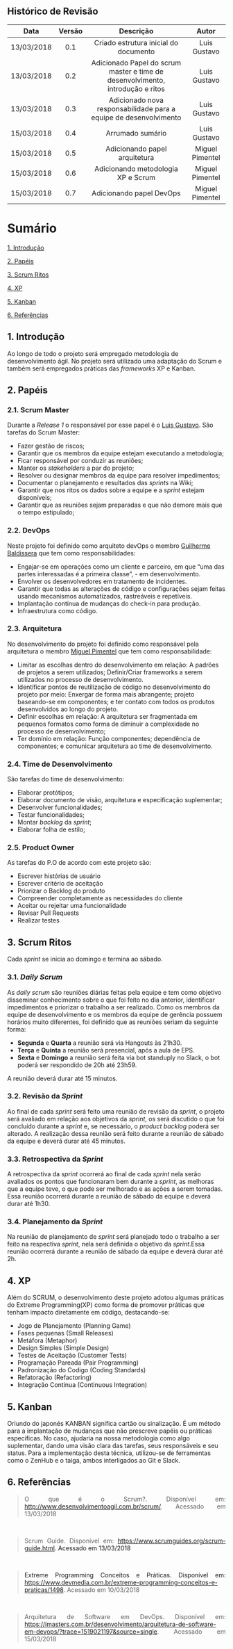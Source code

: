 ## Histórico de Revisão

| Data | Versão | Descrição | Autor |
|:----:|:------:|:---------:|:-----:|
| 13/03/2018 | 0.1 | Criado estrutura inicial do documento  | Luis Gustavo |
| 13/03/2018 | 0.2 |  Adicionado Papel do scrum master e time de desenvolvimento, introdução e ritos | Luis Gustavo |
| 13/03/2018 | 0.3 |  Adicionado nova responsabilidade para a equipe de desenvolvimento | Luis Gustavo |
| 15/03/2018 | 0.4 |  Arrumado sumário | Luis Gustavo |
| 15/03/2018 | 0.5 |  Adicionando papel arquitetura| Miguel Pimentel |
| 15/03/2018 | 0.6 |  Adicionando metodologia XP e Scrum| Miguel Pimentel |
| 15/03/2018 | 0.7 |  Adicionando papel DevOps| Miguel Pimentel |



# Sumário

[1. Introdução](#1-introdução)

[2. Papéis](#2-papéis)

[3. Scrum Ritos](#3-ritos)

[4. XP](#4-xp)

[5. Kanban](#5-kanban)

[6. Referências](#6-referências)

## 1. Introdução
Ao longo de todo o projeto será empregado metodologia de desenvolvimento ágil. No projeto será utilizado uma adaptação do Scrum e também será empregados práticas das *frameworks* XP e Kanban.

## 2. Papéis

### 2.1. Scrum Master
Durante a *Release 1* o responsável por esse papel é o [Luis Gustavo](https://github.com/luis-gustavo). São tarefas do Scrum Master:

- Fazer gestão de riscos;
- Garantir que os membros da equipe estejam executando a metodologia;
- Ficar responsável por conduzir as reuniões;
- Manter os *stakeholders* a par do projeto;
- Resolver ou designar membros da equipe para resolver impedimentos;
- Documentar o planejamento e resultados das *sprints* na Wiki;
- Garantir que nos ritos os dados sobre a equipe e a *sprint* estejam disponíveis;
- Garantir que as reuniões sejam preparadas e que não demore mais que o tempo estipulado;

### 2.2. DevOps

Neste projeto foi definido como arquiteto devOps o membro [Guilherme Baldissera](https://github.com/guibaldissera) que tem como responsabilidades:

- Engajar-se em operações como um cliente e parceiro, em que “uma das partes interessadas é a primeira classe”, - em desenvolvimento.
- Envolver os desenvolvedores em tratamento de incidentes. 
- Garantir que todas as alterações de código e configurações sejam feitas usando mecanismos automatizados, rastreáveis ​​e repetíveis.
- Implantação contínua de mudanças do check-in para produção.
- Infraestrutura como código.

### 2.3. Arquitetura
No desenvolvimento do projeto foi definido como responsável pela arquitetura o membro [Miguel Pimentel](https://github.com/miguelpimentel) que tem como responsabilidade:

- Limitar as escolhas dentro do desenvolvimento em relação: A padrões de projetos a serem utilizados; Definir/Criar frameworks a serem utilizados no processo de desenvolvimento.
- Identificar pontos de reutilização de código no desenvolvimento do projeto por meio: Enxergar de forma mais abrangente; projeto baseando-se em componentes; e ter contato com todos os produtos desenvolvidos ao longo do projeto.
- Definir escolhas em relação: A arquitetura ser fragmentada em pequenos formatos como forma de diminuir a complexidade no processo de desenvolvimento;
- Ter domínio em relação: Função componentes; dependência de componentes; e comunicar arquitetura ao time de desenvolvimento.

### 2.4. Time de Desenvolvimento
São tarefas do time de desenvolvimento:

- Elaborar protótipos;
- Elaborar documento de visão, arquitetura e especificação suplementar;
- Desenvolver funcionalidades;
- Testar funcionalidades;
- Montar *backlog* da *sprint*;
- Elaborar folha de estilo;

### 2.5. Product Owner
As tarefas do P.O de acordo com este projeto são:

- Escrever histórias de usuário
- Escrever critério de aceitação
- Priorizar o Backlog do produto
- Compreender completamente as necessidades do cliente  
- Aceitar ou rejeitar uma funcionalidade
- Revisar Pull Requests
- Realizar testes

## 3. Scrum Ritos
Cada *sprint* se inicia ao domingo e termina ao sábado.

### 3.1. *Daily Scrum*
As *daily scrum* são reuniões diárias feitas pela equipe e tem como objetivo disseminar conhecimento sobre o que foi feito no dia anterior, identificar impedimentos e priorizar o trabalho a ser realizado. Como os membros da equipe de desenvolvimento e os membros da equipe de gerência possuem horários muito diferentes, foi definido que as reuniões seriam da seguinte forma:

- **Segunda** e **Quarta** a reunião será via Hangouts às 21h30.
- **Terça** e **Quinta** a reunião será presencial, após a aula de EPS.
- **Sexta** e **Domingo** a reunião será feita via bot standuply no Slack, o bot poderá ser respondido de 20h até 23h59.

A reunião deverá durar até 15 minutos.

### 3.2. Revisão da *Sprint*
Ao final de cada *sprint* será feito uma reunião de revisão da *sprint*, o projeto será avaliado em relação aos objetivos da *sprint*, os será discutido o que foi concluído durante a *sprint* e, se necessário, o *product backlog* poderá ser alterado. A realização dessa reunião será feito durante a reunião de sábado da equipe e deverá durar até 45 minutos.

### 3.3. Retrospectiva da *Sprint*
A retrospectiva da *sprint* ocorrerá ao final de cada *sprint* nela serão avaliados os pontos que funcionaram bem durante a *sprint*, as melhoras que a equipe teve, o que pode ser melhorado e as ações a serem tomadas. Essa reunião ocorrerá durante a reunião de sábado da equipe e deverá durar até 1h30.

### 3.4. Planejamento da *Sprint*
Na reunião de planejamento de *sprint* será planejado todo o trabalho a ser feito na respectiva *sprint*, nela será definida o objetivo da *sprint*.Essa reunião ocorrerá durante a reunião de sábado da equipe e deverá durar até 2h.

## 4. XP

Além do SCRUM, o desenvolvimento deste projeto adotou algumas práticas do Extreme Programming(XP) como forma de promover práticas que tenham impacto diretamente em código, destacando-se:

- Jogo de Planejamento (Planning Game)
- Fases pequenas (Small Releases)
- Metáfora (Metaphor)
- Design Simples (Simple Design)
- Testes de Aceitação (Customer Tests)
- Programação Pareada (Pair Programming)
- Padronização do Codigo (Coding Standards)
- Refatoração (Refactoring)
- Integração Contínua (Continuous Integration)

## 5. Kanban

Oriundo do japonés KANBAN significa cartão ou sinalização. É um método para a implantação de mudanças que não prescreve papéis ou práticas específicas. No caso, ajudaria na nossa metodologia como algo suplementar, dando uma visão clara das tarefas, seus responsáveis e seu status. Para a implementação desta técnica, utilizou-se de ferramentas como o ZenHub e o taiga, ambos interligados ao Git e Slack.

## 6. Referências

><p align="justify">O que é o Scrum?. Disponível em: <a href="http://www.desenvolvimentoagil.com.br/scrum/">http://www.desenvolvimentoagil.com.br/scrum/</a>. Acessado em 13/03/2018</p>

<br/>

><p align="justify">Scrum Guide. Disponível em: <a href="https://www.scrumguides.org/scrum-guide.html">https://www.scrumguides.org/scrum-guide.html<a>. Acessado em 13/03/2018</p>

<br/>

><p align="justify">Extreme Programming Conceitos e Práticas. Disponível em: <a href="https://www.devmedia.com.br/extreme-programming-conceitos-e-praticas/1498">https://www.devmedia.com.br/extreme-programming-conceitos-e-praticas/1498</a>. Acessado em 10/03/2018</p>

<br/>

><p align="justify"> Arquitetura de Software em DevOps. Disponível em: <a href="https://imasters.com.br/desenvolvimento/arquitetura-de-software-em-devops/?trace=1519021197&source=single">https://imasters.com.br/desenvolvimento/arquitetura-de-software-em-devops/?trace=1519021197&source=single</a>. Acessado em 15/03/2018</p>
